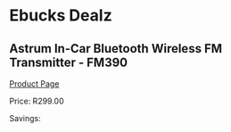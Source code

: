 
# Ebucks Dealz
## Astrum In-Car Bluetooth Wireless FM Transmitter - FM390
[Product Page](https://www.ebucks.com/web/shop/productSelected.do?prodId=1207233218&catId=1207273786)

Price: R299.00

Savings: 


	